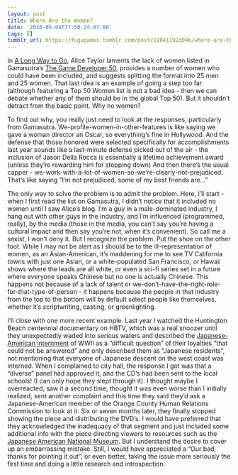 ```yaml
---
layout: post
title: Where Are the Women?
date: '2010-05-04T17:50:24-07:00'
tags: []
tumblr_url: https://fugugames.tumblr.com/post/110411923046/where-are-the-women
---
```

In [A Long Way to Go](http://www.wonderlandblog.com/wonderland/2010/04/a-long-way-to-go-.html), Alice Taylor laments the lack of women listed in Gamasutra’s [The Game Developer 50](http://www.gamasutra.com/view/feature/4323/the_game_developer_50.php), provides a number of women who could have been included, and suggests splitting the format into 25 men and 25 women. That last idea is an example of going a step too far (although featuring a Top 50 Women list is not a bad idea - then we can debate whether any of them should be in the global Top 50). But it shouldn’t detract from the basic point. Why no women?

To find out why, you really just need to look at the responses, particularly from Gamasutra. We-profile-women-in-other-features is like saying we gave a woman director an Oscar, so everything’s fine in Hollywood. And the defense that those honored were selected specifically for accomplishments last year sounds like a last-minute defense picked out of the air - the inclusion of Jason Della Rocca is essentially a lifetime achievement award (unless they’re rewarding him for stepping down) And then there’s the usual capper - we-work-with-a-lot-of-women-so-we’re-clearly-not-prejudiced. That’s like saying “I’m not prejudiced, some of my best friends are…”

The only way to solve the problem is to admit the problem. Here, I’ll start - when I first read the list on Gamasutra, I didn’t notice that it included no women until I saw Alice’s blog. I’m a guy in a male-dominated industry, I hang out with other guys in the industry, and I’m influenced (programmed, really), by the media (those in the media, you can’t say you’re having a cultural impact and then say you’re not, when it’s convenient). So call me a sexist, I won’t deny it. But I recognize the problem. Put the shoe on the other foot. While I may not be alert as I should be to the ill-representation of women, as an Asian-American, it’s maddening for me to see TV California towns with just one Asian, or a white-populated San Francisco, or Hawaii shows where the leads are all white, or even a sci-fi series set in a future where everyone speaks Chinese but no one is actually Chinese. This happens not because of a lack of talent or we-don’t-have-the-right-role-for-that-type-of-person - it happens because the people in that industry from the top to the bottom will by default select people like themselves, whether it’s scriptwriting, casting, or greenlighting.

I’ll close with one more recent example. Last year I watched the Huntington Beach centennial documentary on HBTV, which was a real snoozer until they unexpectedly waded into serious waters and described the [Japanese-American internment](http://www.asianamericanmedia.org/jainternment/) of WWII as a “difficult question” of their loyalties “that could not be answered” and only described them as “Japanese residents”, not mentioning that everyone of Japanese descent on the west coast was interned. When I complained to city hall, the response I got was that a “diverse” panel had approved it, and the CD’s had been sent to the local schools! (I can only hope they slept through it). I thought maybe I overreacted, saw it a second time, thought it was even worse than I initially realized, sent another complaint and this time they said they’d ask a Japanese-American member of the Orange County Human Relations Commission to look at it. Six or seven months later, they finally stopped showing the piece and distributing the DVD’s. I would have preferred that they acknowledged the inadequacy of that segment and just included some additional info with the piece directing viewers to resources such as the [Japanese American National Museum](http://www.janm.org/). But I understand the desire to cover up an embarrassing mistake. Still, I would have appreciated a “Our bad, thanks for pointing it out”, or even better, taking the issue more seriously the first time and doing a little research and introspection.

